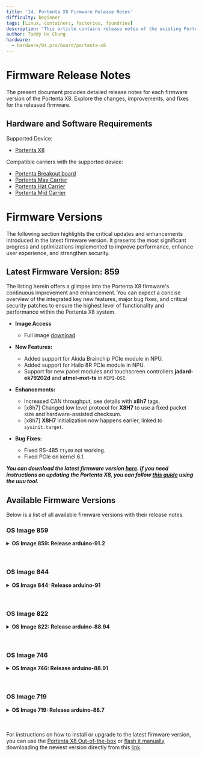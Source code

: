 ```yaml
---
title: '14. Portenta X8 Firmware Release Notes'
difficulty: beginner
tags: [Linux, containers, factories, foundries]
description: 'This article contains release notes of the existing Portenta X8 firmwares.'
author: Taddy Ho Chung
hardware:
  - hardware/04.pro/board/portenta-x8
---
```


# Firmware Release Notes

The present document provides detailed release notes for each firmware version of the Portenta X8. Explore the changes, improvements, and fixes for the released firmware.

## Hardware and Software Requirements

Supported Device:

- [Portenta X8](https://store.arduino.cc/portenta-x8)

Compatible carriers with the supported device:

- [Portenta Breakout board](https://store.arduino.cc/portenta-breakout)
- [Portenta Max Carrier](http://store.arduino.cc/portenta-max-carrier)
- [Portenta Hat Carrier](https://store.arduino.cc/products/portenta-hat-carrier)
- [Portenta Mid Carrier](https://store.arduino.cc/products/portenta-mid-carrier)

# Firmware Versions
The following section highlights the critical updates and enhancements introduced in the latest firmware version. It presents the most significant progress and optimizations implemented to improve performance, enhance user experience, and strengthen security.

## Latest Firmware Version: __859__

The listing herein offers a glimpse into the Portenta X8 firmware's continuous improvement and enhancement. You can expect a concise overview of the integrated key new features, major bug fixes, and critical security patches to ensure the highest level of functionality and performance within the Portenta X8 system.

* **Image Access**
  - Full image [download](https://downloads.arduino.cc/portentax8image/859.tar.gz)

* **New Features:**
  - Added support for Akida Brainchip PCIe module in NPU.
  - Added support for Hailo 8R PCIe module in NPU.
  - Support for new panel modules and touchscreen controllers **jadard-ek79202d** and **atmel-mxt-ts** in `MIPI-DSI`.

* **Enhancements:**
  - Increased CAN throughput, see details with **x8h7** tags.
  - [x8h7] Changed low level protocol for **X8H7** to use a fixed packet size and hardware-assisted checksum.
  - [x8h7] **X8H7** initialization now happens earlier, linked to `sysinit.target`.

* **Bug Fixes:**
  - Fixed RS-485 `ttyX0` not working.
  - Fixed PCIe on kernel 6.1.

***__You can download the latest firmware version [here](https://downloads.arduino.cc/portentax8image/image-latest.tar.gz).__ If you need instructions on updating the Portenta X8, you can follow [this guide](https://docs.arduino.cc/tutorials/portenta-x8/user-manual#update-using-uuu-tool) using the __uuu__ tool.***

## Available Firmware Versions

Below is a list of all available firmware versions with their release notes.

### OS Image 859

<details>
  <summary><strong>OS Image 859: Release arduino-91.2</strong></summary>

#### Image Access
  - Full image [download](https://downloads.arduino.cc/portentax8image/859.tar.gz)

#### New Features
  - Added support for Akida Brainchip PCIe module in NPU.
  - Added support for Hailo 8R PCIe module in NPU.
  - Support for new panel modules and touchscreen controllers **jadard-ek79202d** and **atmel-mxt-ts** in `MIPI-DSI`.

#### Enhancements
  - Increased CAN throughput, see details with **x8h7** tags.
  - [x8h7] Changed low level protocol for **X8H7** to use a fixed packet size and hardware-assisted checksum.
  - [x8h7] **X8H7** initialization now happens earlier, linked to `sysinit.target`.

#### Bug Fixes
  - Fixed RS-485 `ttyX0` not working.
  - Fixed PCIe on kernel 6.1.

#### Additional Notes
  - Based on [LmP v91](https://foundries.io/products/releases/91/). It is based on the Yocto manifest. For docker-compose apps, check out [here](https://github.com/arduino/portenta-containers/tree/release).

</details>
<br></br>

### OS Image 844

<details>
  <summary><strong>OS Image 844: Release arduino-91</strong></summary>

#### Image Access
  - Full image [download](https://downloads.arduino.cc/portentax8image/844.tar.gz)

#### New Features
  - Implemented a configurable *NCM* gadget from `/etc/default/usbgx` .
  - Created *udev* rules to map devices with Arduino standard names.

#### Enhancements
  - Updated Wi-Fi® chipset 1DX firmware.
  - Enabled GPU and VPUs through the `ov_som_gpu_vpus` overlay.
  - Allowed dynamic frequency scaling (*DVFS*) to scale system frequency down to 100 MHz per core.
  - Upgraded CAN and X8H7 in general with the latest source and firmware.

#### Bug Fixes
  - Fixed **EC200A-EU** *udev* rules and *systemd* services.

#### Security Updates
  - Forced password change at first login.

#### Additional Notes
  - *xterm* and *resize* are now performed by default in **`.bashrc`** for a better shell experience.
  - Based on [LmP v91](https://foundries.io/products/releases/91/). It is based on the Yocto manifest. For docker-compose apps, check out [here](https://github.com/arduino/portenta-containers/tree/release).

</details>
<br></br>

### OS Image 822

<details>
  <summary><strong>OS Image 822: Release arduino-88.94</strong></summary>

#### Image Access
  - Full image [download](https://downloads.arduino.cc/portentax8image/822.tar.gz)

#### New Features
  - Added `libgpiod` to enhance functionality across both software images.
  - Introduced support for **EC200A-EU** in *ModemManager*, expanding compatibility.

#### Enhancements
  - Enhanced *ModemManager* scripts to manage USB modem power cycles more effectively using `gpiod`.
  - Implemented the `aklite-offline` run command post-update for streamlined offline operations.

#### Bug Fixes
  - Resolved an issue where the U-Boot environment in RAM was inadvertently modified even when `carrier_custom` was set to **1**.

#### Security Updates
  - Decided against integrating SE05x support in *lmp-base* to maintain security standards.

#### Additional Notes
  - Disabled the PCIe connector by default and removed the `sara-r4` overlay to simplify device tree configurations.
  - Downgraded CAN and (X8H7) in general to align with arduino-88.91 specifications (tag: 746-portenta-x8) due to regression issues stemming from new Linux driver/firmware updates.
  - Based on [LmP v88](https://foundries.io/products/releases/88/). It is based on the Yocto manifest. For docker-compose apps, check out [here](https://github.com/arduino/portenta-containers/tree/release).

</details>
<br></br>

### OS Image 746

<details>
  <summary><strong>OS Image 746: Release arduino-88.91</strong></summary>

#### Image Access
  - Full image [download](https://downloads.arduino.cc/portentax8image/746.tar.gz)

#### New Features
  - Added the Portenta HAT Carrier support
  - Added experimental support for Ditto

#### Enhancements
  - Improved bridge implementation (X8H7)

#### Bug Fixes
  - _u-boot env_ accessible in devel images
  - Patches for CAN bus protocol

#### Security Updates
  - Security patches and updates to enhance protection.

#### Additional Notes
  - Based on [LmP v88](https://foundries.io/products/releases/88/). It is based on the Yocto manifest. For docker-compose apps, check out [here](https://github.com/arduino/portenta-containers/tree/release).

</details>
<br></br>

### OS Image 719
<details>
  <summary><strong>OS Image 719: Release arduino-88.7</strong></summary>

#### Image Access
  - Full image [download](https://downloads.arduino.cc/portentax8image/719.tar.gz)

#### New Features
  - Added PWM fan support
  - Added Pika Spark support
  - Experimental support for RPi v3.0 (imx708) (V4L2, I2C)
  - Support Bayer bggr 10-bit in bsp, courtesy of NXP (Weiping Liu) (V4L2, GSTREAMER)

#### Enhancements
  - Improved RPi v1.3 (ov5647_mipi) and reaching 30fps (V4L2, I2C)
  - Improved RPi v2.1 (imx219) (V4L2, I2C)

#### Bug Fixes
  - Patches CAN bus TX issues

#### Additional Notes
  - Based on [LmP v88](https://foundries.io/products/releases/88/). This is based on the Yocto manifest. For docker-compose apps, check out [here](https://github.com/arduino/portenta-containers/tree/release).

</details>
<br></br>

For instructions on how to install or upgrade to the latest firmware version, you can use the [Portenta X8 Out-of-the-box](https://docs.arduino.cc/tutorials/portenta-x8/user-manual#out-of-the-box-experience) or [flash it manually](https://docs.arduino.cc/tutorials/portenta-x8/user-manual#update-using-uuu-tool) downloading the newest version directly from this [link](https://downloads.arduino.cc/portentax8image/image-latest.tar.gz).
